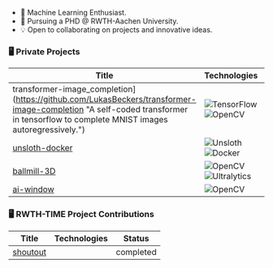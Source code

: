 * 👀 Machine Learning Enthusiast.
* 📖 Pursuing a PHD @ RWTH-Aachen University.
* 💡 Open to collaborating on projects and innovative ideas.

### 🖥️ Private Projects 

| Title         | Technologies  | Status|
| ------------- |-------------  | ----- |
|transformer-image_completion](https://github.com/LukasBeckers/transformer-image-completion "A self-coded transformer in tensorflow to complete MNIST images autoregressively.")     |![TensorFlow](https://img.shields.io/badge/TensorFlow-black?style=flat-square&logo=tensorflow) ![OpenCV](https://img.shields.io/badge/OpenCV-black?style=flat-square&logo=opencv) | completed |
|[unsloth-docker](https://github.com/LukasBeckers/Unsloth-Docker "Dockerized Unsloth deployment!")|![Unsloth](https://img.shields.io/badge/Unsloth-black?style=flat-square&logo=unsloth) ![Docker](https://img.shields.io/badge/Docker-black?style=flat-square&logo=docker)| completed |
|[ballmill-3D](https://github.com/LukasBeckers/BallMill3D "Triangulation of ball movements inside a mixermill using highspeed videos and epipolar geometry!")|![OpenCV](https://img.shields.io/badge/OpenCV-black?style=flat-square&logo=opencv)  ![Ultralytics](https://img.shields.io/badge/Ultralytics-black?style=flat-square&logo=ultralytics)| ongoing |
|[ai-window](https://github.com/LukasBeckers/ai-window "Using stereo vision to and off-center projection to creae the illusion of a window.")|![OpenCV](https://img.shields.io/badge/OpenCV-black?style=flat-square&logo=opencv)  | ongoing |

### 🖥️ RWTH-TIME Project Contributions


| Title         | Technologies  | Status|
| ------------- |-------------  | ----- |
|[shoutout](https://github.com/RWTH-TIME/shoutout "Transcription and diarization tool.")     || completed |
